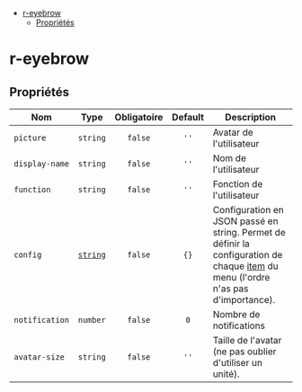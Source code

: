 - [r-eyebrow](#r-eyebrow)
  - [Propriétés](#propriétés)

# r-eyebrow

## Propriétés

| Nom            |                 Type                  | Obligatoire | Default | Description                                                                                                                                                  |
| -------------- | :-----------------------------------: | :---------: | :-----: | ------------------------------------------------------------------------------------------------------------------------------------------------------------ |
| `picture`      |               `string`                |   `false`   |  `''`   | Avatar de l'utilisateur                                                                                                                                      |
| `display-name` |               `string`                |   `false`   |  `''`   | Nom de l'utilisateur                                                                                                                                         |
| `function`     |               `string`                |   `false`   |  `''`   | Fonction de l'utilisateur                                                                                                                                    |
| `config`       | [`string`](./src/types/ConfigType.ts) |   `false`   |  `{}`   | Configuration en JSON passé en string. Permet de définir la configuration de chaque [item](./src/types/ItemType.ts) du menu (l'ordre n'as pas d'importance). |
| `notification` |               `number`                |   `false`   |   `0`   | Nombre de notifications                                                                                                                                      |
| `avatar-size`  |               `string`                |   `false`   |  `''`   | Taille de l'avatar (ne pas oublier d'utiliser un unité).                                                                                                     |
